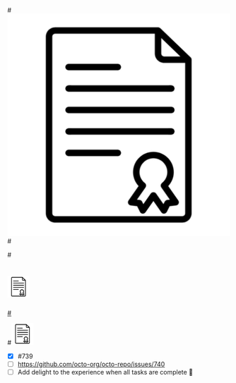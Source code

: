 
#[![Button Text](./Module-A/img/EasyRSA.png)](https://www.google.com)#

#<a href="https://www.google.com">
#  <img src="./Module-A/img/EasyRSA.png" alt="Button Text" width="50" height="50">
#</a>

#<a href="https://www.google.com" target="_blank"><img src="./Module-A/img/EasyRSA.png" alt="Buy Me A Coffee" height="50" width="50"></a>

- [x] #739
- [ ] https://github.com/octo-org/octo-repo/issues/740
- [ ] Add delight to the experience when all tasks are complete :tada:
